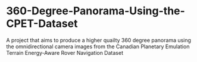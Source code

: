 # 360-Degree-Panorama-Using-the-CPET-Dataset
A project that aims to produce a higher quailty 360 degree panorama using the omnidirectional camera images from the Canadian Planetary Emulation Terrain Energy-Aware Rover Navigation Dataset
